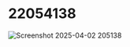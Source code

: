# 22054138
![Screenshot 2025-04-02 205138](https://github.com/user-attachments/assets/caa1d1c1-a8f2-404f-8699-41b59c3b1a7d)
